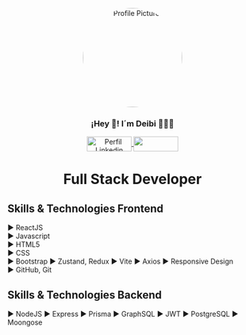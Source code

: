 <p align="center" width="300">
   <img align="center" width="200" src="https://media.licdn.com/dms/image/v2/D4E03AQFEQscvCQbIow/profile-displayphoto-shrink_200_200/profile-displayphoto-shrink_200_200/0/1679962536366?e=1746057600&v=beta&t=sumcF-lVqnqDOmONdThZ-N1zsr1tGbLiM2ttkOKY4lw" alt="Profile Picture" style="border-radius: 50%;" />
   <h3 align="center">¡Hey 👋! I´m Deibi 👨🏻‍💻</h3>
</p>
<p align="center">
   <a href="https://www.linkedin.com/in/deibi-arias-58396a224" target="blank">
         <img align="center" src="https://upload.wikimedia.org/wikipedia/commons/thumb/a/aa/LinkedIn_2021.svg/1920px-LinkedIn_2021.svg.png" alt="Perfil Linkedin" height="30px" width="90px" />
   </a>
   <a href="https://platzi.com/p/andgag/" target="blank">
         <img align="center" src="https://upload.wikimedia.org/wikipedia/commons/9/95/LOGO-PLATZI-2023.svg" height="30px" width="90px" />
   </a>
</p>
<h1 align="center">Full Stack Developer</h1>


## Skills & Technologies Frontend

:arrow_forward: ReactJS  
:arrow_forward: Javascript  
:arrow_forward: HTML5  
:arrow_forward: CSS  
:arrow_forward: Bootstrap
:arrow_forward: Zustand, Redux
:arrow_forward: Vite
:arrow_forward: Axios
:arrow_forward: Responsive Design  
:arrow_forward: GitHub, Git  

## Skills & Technologies Backend

:arrow_forward: NodeJS
:arrow_forward: Express
:arrow_forward: Prisma
:arrow_forward: GraphSQL
:arrow_forward: JWT
:arrow_forward: PostgreSQL
:arrow_forward: Moongose


